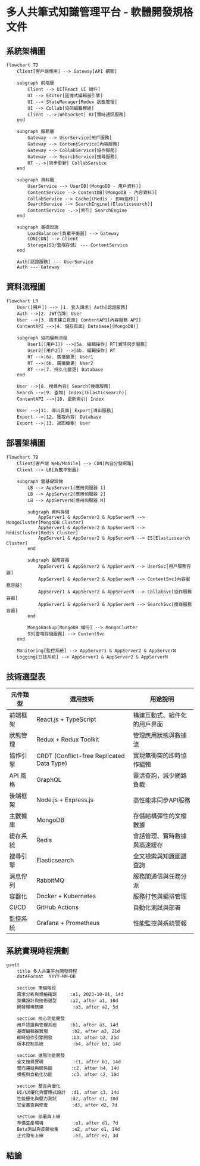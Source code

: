 # 多人共筆式知識管理平台 - 軟體開發規格文件

## 系統架構圖

```mermaid
flowchart TD
    Client[客戶端應用] --> Gateway[API 網關]
    
    subgraph 前端層
        Client --> UI[React UI 組件]
        UI --> Editor[區塊式編輯器引擎]
        UI --> StateManager[Redux 狀態管理]
        UI --> Collab[協同編輯模組]
        Client -.->|WebSocket| RT[實時通訊服務]
    end
    
    subgraph 服務層
        Gateway --> UserService[用戶服務]
        Gateway --> ContentService[內容服務]
        Gateway --> CollabService[協作服務]
        Gateway --> SearchService[搜尋服務]
        RT -.->|同步更新| CollabService
    end
    
    subgraph 資料層
        UserService --> UserDB[(MongoDB - 用戶資料)]
        ContentService --> ContentDB[(MongoDB - 內容資料)]
        CollabService --> Cache[(Redis - 即時協作)]
        SearchService --> SearchEngine[(Elasticsearch)]
        ContentService -.->|索引| SearchEngine
    end
    
    subgraph 基礎設施
        LoadBalancer[負載平衡器] --> Gateway
        CDN[CDN] --> Client
        Storage[S3/雲端存儲] --- ContentService
    end
    
    Auth[認證服務] --- UserService
    Auth --- Gateway
```

## 資料流程圖

```mermaid
flowchart LR
    User([用戶]) --> |1. 登入請求| Auth[認證服務]
    Auth -->|2. JWT令牌| User
    User -->|3. 請求建立頁面| ContentAPI[內容服務 API]
    ContentAPI -->|4. 儲存頁面| Database[(MongoDB)]
    
    subgraph 協同編輯流程
        User1([用戶1]) -->|5a. 編輯操作| RT[實時同步服務]
        User2([用戶2]) -->|5b. 編輯操作| RT
        RT -->|6a. 廣播變更| User1
        RT -->|6b. 廣播變更| User2
        RT -->|7. 持久化變更| Database
    end
    
    User -->|8. 搜尋內容| Search[搜尋服務]
    Search -->|9. 查詢| Index[(Elasticsearch)]
    ContentAPI -->|10. 更新索引| Index
    
    User -->|11. 導出頁面| Export[導出服務]
    Export -->|12. 獲取內容| Database
    Export -->|13. 返回檔案| User
```

## 部署架構圖

```mermaid
flowchart TB
    Client[客戶端 Web/Mobile] --> CDN[內容分發網路]
    Client --> LB[負載平衡器]
    
    subgraph 雲基礎設施
        LB --> AppServer1[應用伺服器 1]
        LB --> AppServer2[應用伺服器 2]
        LB --> AppServerN[應用伺服器 N]
        
        subgraph 資料存儲
            AppServer1 & AppServer2 & AppServerN --> MongoCluster[MongoDB Cluster]
            AppServer1 & AppServer2 & AppServerN --> RedisCluster[Redis Cluster]
            AppServer1 & AppServer2 & AppServerN --> ES[Elasticsearch Cluster]
        end
        
        subgraph 服務容器
            AppServer1 & AppServer2 & AppServerN --> UserSvc[用戶服務容器]
            AppServer1 & AppServer2 & AppServerN --> ContentSvc[內容服務容器]
            AppServer1 & AppServer2 & AppServerN --> CollabSvc[協作服務容器]
            AppServer1 & AppServer2 & AppServerN --> SearchSvc[搜尋服務容器]
        end
        
        MongoBackup[MongoDB 備份] --> MongoCluster
        S3[雲端存儲服務] --> ContentSvc
    end
    
    Monitoring[監控系統] --> AppServer1 & AppServer2 & AppServerN
    Logging[日誌系統] --> AppServer1 & AppServer2 & AppServerN
```

## 技術選型表

| 元件類型 | 選用技術 | 用途說明 |
|----------|----------|----------|
| 前端框架 | React.js + TypeScript | 構建互動式、組件化的用戶界面 |
| 狀態管理 | Redux + Redux Toolkit | 管理應用狀態與數據流 |
| 協作引擎 | CRDT (Conflict-free Replicated Data Type) | 實現無衝突的即時協作編輯 |
| API 風格 | GraphQL | 靈活查詢，減少網路負載 |
| 後端框架 | Node.js + Express.js | 高性能非同步API服務 |
| 主數據庫 | MongoDB | 存儲結構彈性的文檔數據 |
| 緩存系統 | Redis | 會話管理、實時數據與高速緩存 |
| 搜尋引擎 | Elasticsearch | 全文檢索與知識圖譜查詢 |
| 消息佇列 | RabbitMQ | 服務間通信與任務分派 |
| 容器化   | Docker + Kubernetes | 服務打包與編排管理 |
| CI/CD    | GitHub Actions | 自動化測試與部署 |
| 監控系統 | Grafana + Prometheus | 性能監控與系統警報 |

## 系統實現時程規劃

```mermaid
gantt
    title 多人共筆平台開發時程
    dateFormat  YYYY-MM-DD
    
    section 準備階段
    需求分析與規格確認     :a1, 2023-10-01, 14d
    架構設計與技術選型     :a2, after a1, 10d
    開發環境搭建           :a3, after a2, 5d
    
    section 核心功能開發
    用戶認證與管理系統     :b1, after a3, 14d
    基礎編輯器實現         :b2, after a3, 21d
    即時協作引擎開發       :b3, after b2, 21d
    版本控制系統           :b4, after b3, 14d
    
    section 進階功能開發
    全文搜尋實現           :c1, after b1, 14d
    雙向連結與關係圖       :c2, after b4, 14d
    模板與自動化功能       :c3, after c2, 10d
    
    section 整合與優化
    UI/UX優化與響應式設計  :d1, after c3, 14d
    性能優化與壓力測試     :d2, after c1, 10d
    安全審查與修復         :d3, after d2, 7d
    
    section 部署與上線
    準備生產環境           :e1, after d1, 7d
    Beta測試與反饋收集     :e2, after e1, 14d
    正式發布上線           :e3, after e2, 3d
```

## 結論